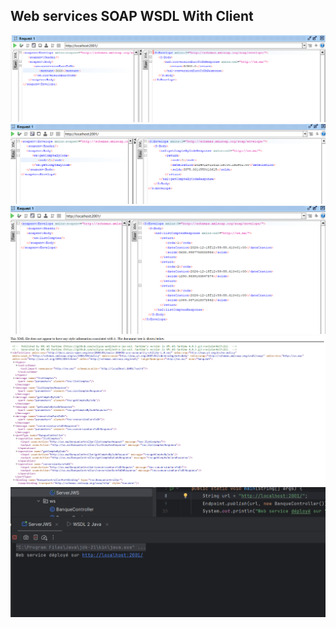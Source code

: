 <h2>Web services SOAP WSDL With Client</h2>
<img src="captures/capture-1.png">
<img src="captures/capture-2.png">
<img src="captures/capture-3.png">
<img src="captures/capture-4.png">
<img src="captures/capture-5.png">
